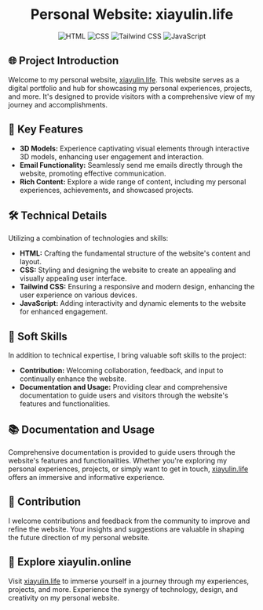 <h1 align="center" id="title">Personal Website: xiayulin.life</h1>

<p align="center">
  <img src="https://img.shields.io/badge/HTML-Website%20Structure-blue" alt="HTML">
  <img src="https://img.shields.io/badge/CSS-Style%20and%20Design-blue" alt="CSS">
  <img src="https://img.shields.io/badge/Tailwind%20CSS-Responsive%20Design-blue" alt="Tailwind CSS">
  <img src="https://img.shields.io/badge/JavaScript-Interactivity-blue" alt="JavaScript">
  
</p>

## 🌐 Project Introduction

Welcome to my personal website, [xiayulin.life](https://xiayulin.life). This website serves as a digital portfolio and hub for showcasing my personal experiences, projects, and more. It's designed to provide visitors with a comprehensive view of my journey and accomplishments.

## 🎨 Key Features

- **3D Models:** Experience captivating visual elements through interactive 3D models, enhancing user engagement and interaction.
- **Email Functionality:** Seamlessly send me emails directly through the website, promoting effective communication.
- **Rich Content:** Explore a wide range of content, including my personal experiences, achievements, and showcased projects.

## 🛠️ Technical Details

Utilizing a combination of technologies and skills:

- **HTML:** Crafting the fundamental structure of the website's content and layout.
- **CSS:** Styling and designing the website to create an appealing and visually appealing user interface.
- **Tailwind CSS:** Ensuring a responsive and modern design, enhancing the user experience on various devices.
- **JavaScript:** Adding interactivity and dynamic elements to the website for enhanced engagement.

## 🧩 Soft Skills

In addition to technical expertise, I bring valuable soft skills to the project:

- **Contribution:** Welcoming collaboration, feedback, and input to continually enhance the website.
- **Documentation and Usage:** Providing clear and comprehensive documentation to guide users and visitors through the website's features and functionalities.

## 📚 Documentation and Usage

Comprehensive documentation is provided to guide users through the website's features and functionalities. Whether you're exploring my personal experiences, projects, or simply want to get in touch, [xiayulin.life](https://xiayulin.life) offers an immersive and informative experience.

## 🤝 Contribution

I welcome contributions and feedback from the community to improve and refine the website. Your insights and suggestions are valuable in shaping the future direction of my personal website.

## 🌟 Explore xiayulin.online

Visit [xiayulin.life](https://xiayulin.life) to immerse yourself in a journey through my experiences, projects, and more. Experience the synergy of technology, design, and creativity on my personal website.
